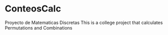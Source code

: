 # ConteosCalc
Proyecto de Matematicas Discretas
This is a college project that calculates Permutations and Combinations
